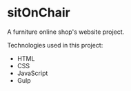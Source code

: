 # sitOnChair

A furniture online shop's website project.

Technologies used in this project:
* HTML
* CSS
* JavaScript
* Gulp

